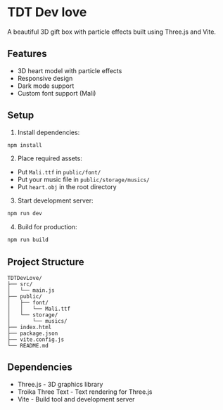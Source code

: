# TDT Dev love

A beautiful 3D gift box with particle effects built using Three.js and Vite.

## Features

- 3D heart model with particle effects
- Responsive design
- Dark mode support
- Custom font support (Mali)

## Setup

1. Install dependencies:
```bash
npm install
```

2. Place required assets:
- Put `Mali.ttf` in `public/font/`
- Put your music file in `public/storage/musics/`
- Put `heart.obj` in the root directory

3. Start development server:
```bash
npm run dev
```

4. Build for production:
```bash
npm run build
```

## Project Structure

```
TDTDevLove/
├── src/
│   └── main.js
├── public/
│   ├── font/
│   │   └── Mali.ttf
│   └── storage/
│       └── musics/
├── index.html
├── package.json
├── vite.config.js
└── README.md
```

## Dependencies

- Three.js - 3D graphics library
- Troika Three Text - Text rendering for Three.js
- Vite - Build tool and development server 
